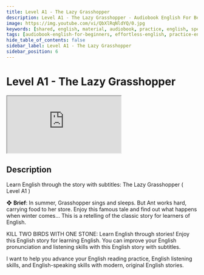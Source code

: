 ```yaml
---
title: Level A1 - The Lazy Grasshopper
description: Level A1 - The Lazy Grasshopper - Audiobook English For Beginners
image: https://img.youtube.com/vi/QbXlRqNldYQ/0.jpg
keywords: [shared, english, material, audiobook, practice, english, speaking]
tags: [audiobook-english-for-beginners, effortless-english, practice-english-speaking]
hide_table_of_contents: false
sidebar_label: Level A1 - The Lazy Grasshopper
sidebar_position: 6
---
```


# Level A1 - The Lazy Grasshopper

<div class="video-container">
<iframe src="https://www.youtube.com/embed/QbXlRqNldYQ?controls=0" title="YouTube video player"></iframe>
<a href="https://www.youtube.com/watch?v=QbXlRqNldYQ" target="_blank"></a>
</div>

## Description

Learn English through the story with subtitles: The Lazy Grasshopper ( Level A1 )

❖ **Brief**:
In summer, Grasshopper sings and sleeps. But Ant works hard, carrying food to her store. Enjoy this famous tale and find out what happens when winter comes... This is a retelling of the classic story for learners of English.

KILL TWO BIRDS WITH ONE STONE: Learn English through stories! Enjoy this English story for learning English. You can improve your English pronunciation and listening skills with this English story with subtitles.

I want to help you advance your English reading practice, English listening skills, and English-speaking skills with modern, original English stories.